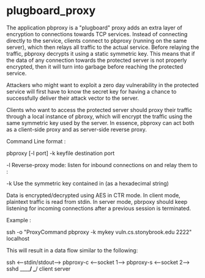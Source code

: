 # plugboard_proxy
The application pbproxy is a "plugboard" proxy adds an extra
layer of encryption to connections towards TCP services. Instead of connecting
directly to the service, clients connect to pbproxy (running on the same
server), which then relays all traffic to the actual service. Before relaying
the traffic, pbproxy decrypts it using a static symmetric key. This
means that if the data of any connection towards the protected server is not
properly encrypted, then it will turn into garbage before reaching the
protected service.

Attackers who might want to exploit a zero day vulnerability in the protected
service will first have to know the secret key for having a chance to
successfully deliver their attack vector to the server.

Clients who want to access the protected server should proxy their traffic
through a local instance of pbroxy, which will encrypt the traffic using the
same symmetric key used by the server. In essence, pbproxy can act both as
a client-side proxy and as server-side reverse proxy.

Command Line format :

pbproxy [-l port] -k keyfile destination port

  -l  Reverse-proxy mode: listen for inbound connections on <port> and relay
      them to <destination>:<port>

  -k  Use the symmetric key contained in <keyfile> (as a hexadecimal string)

Data is encrypted/decrypted using AES in CTR mode. In client mode, plaintext traffic is read from stdin. In server mode, pbrpoxy should keep listening for incoming connections after  a previous session is terminated.

Example :

ssh -o "ProxyCommand pbproxy -k mykey vuln.cs.stonybrook.edu 2222" localhost

This will result in a data flow similar to the following:

ssh <--stdin/stdout--> pbproxy-c <--socket 1--> pbproxy-s <--socket 2--> sshd
\______________________________/                \___________________________/
             client                                        server           
